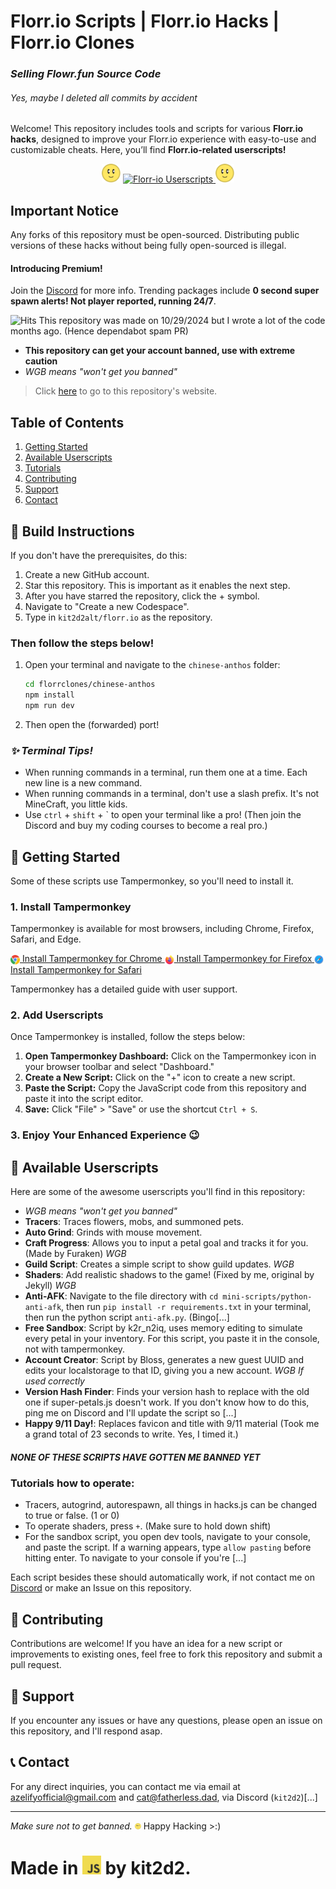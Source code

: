 # Florr.io Scripts | Florr.io Hacks | Florr.io Clones

### _Selling Flowr.fun Source Code_

###### Yes, maybe I deleted all commits by accident

Welcome! This repository includes tools and scripts for various **Florr.io hacks**, designed to improve your Florr.io experience with easy-to-use and customizable cheats. Here, you’ll find **Florr.io-related userscripts!**

<p align="center">
  <img src="static/images/flower.webp" width="30" height="30">
  <a href="https://git.io/typing-svg">
    <img src="https://readme-typing-svg.demolab.com?font=Ubuntu&pause=1000&color=444444&background=44444400&center=true&repeat=true&width=226&height=31&lines=Florr-related+Userscripts!" alt="Florr-io Userscripts">
  </a>
  <img src="static/images/flower.webp" width="30" height="30">
</p>

## Important Notice
Any forks of this repository must be open-sourced. Distributing public versions of these hacks without being fully open-sourced is illegal.

#### Introducing Premium!
Join the [Discord](https://discord.gg/m4DefhCemY) for more info. Trending packages include **0 second super spawn alerts! Not player reported, running 24/7**.

![Hits](https://hits.seeyoufarm.com/api/count/incr/badge.svg?url=https://github.com/cat2d2/florr.io&title=views)
This repository was made on 10/29/2024 but I wrote a lot of the code months ago. (Hence dependabot spam PR)

- **This repository can get your account banned, use with extreme caution**
- *WGB means "won't get you banned"*

> Click [here](https://florr.vercel.app) to go to this repository's website.

## Table of Contents
1. [Getting Started](-#getting-started)
2. [Available Userscripts](-#available-userscripts)
3. [Tutorials](-#tutorials-how-to-operate)
4. [Contributing](-#contributing)
5. [Support](-#support)
6. [Contact](-#contact)

## 🚧 Build Instructions

If you don't have the prerequisites, do this:
1. Create a new GitHub account.
2. Star this repository. This is important as it enables the next step.
3. After you have starred the repository, click the + symbol.
4. Navigate to "Create a new Codespace".
5. Type in `kit2d2alt/florr.io` as the repository.

### Then follow the steps below!

1. Open your terminal and navigate to the `chinese-anthos` folder:
    ```bash
    cd florrclones/chinese-anthos
    npm install
    npm run dev
    ```
2. Then open the (forwarded) port!

### *✨ Terminal Tips!*
- When running commands in a terminal, run them one at a time. Each new line is a new command.
- When running commands in a terminal, don't use a slash prefix. It's not MineCraft, you little kids.
- Use `ctrl` + `shift` + ` to open your terminal like a pro! (Then join the Discord and buy my coding courses to become a real pro.)

## 🚀 Getting Started

Some of these scripts use Tampermonkey, so you'll need to install it.

### 1. Install Tampermonkey

Tampermonkey is available for most browsers, including Chrome, Firefox, Safari, and Edge.

<a href="https://chrome.google.com/webstore/detail/tampermonkey/dhdgffkkebhmkfjojejmpbldmpobfkfo">
  <img src="static/images/chrome.png" width="15" height="15" style="vertical-align:middle;"> Install Tampermonkey for Chrome
</a>

<a href="https://addons.mozilla.org/en-US/firefox/addon/tampermonkey/">
  <img src="static/images/firefox.png" width="15" height="15" style="vertical-align:middle;"> Install Tampermonkey for Firefox
</a>

<a href="https://www.tampermonkey.net/?browser=safari">
  <img src="static/images/safari.png" width="15" height="15" style="vertical-align:middle;"> Install Tampermonkey for Safari
</a>

Tampermonkey has a detailed guide with user support. 

### 2. Add Userscripts

Once Tampermonkey is installed, follow the steps below:

1. **Open Tampermonkey Dashboard:** Click on the Tampermonkey icon in your browser toolbar and select "Dashboard."
2. **Create a New Script:** Click on the "+" icon to create a new script.
3. **Paste the Script:** Copy the JavaScript code from this repository and paste it into the script editor.
4. **Save:** Click "File" > "Save" or use the shortcut `Ctrl + S`.

### 3. Enjoy Your Enhanced Experience 😉

## 📜 Available Userscripts

Here are some of the awesome userscripts you'll find in this repository:
- *WGB means "won't get you banned"*
- **Tracers**: Traces flowers, mobs, and summoned pets.
- **Auto Grind**: Grinds with mouse movement.
- **Craft Progress**: Allows you to input a petal goal and tracks it for you. (Made by Furaken) *WGB*
- **Guild Script**: Creates a simple script to show guild updates. *WGB*
- **Shaders**: Add realistic shadows to the game! (Fixed by me, original by Jekyll) *WGB*
- **Anti-AFK**: Navigate to the file directory with `cd mini-scripts/python-anti-afk`, then run `pip install -r requirements.txt` in your terminal, then run the python script `anti-afk.py`. (Bingo[...]
- **Free Sandbox**: Script by k2r_n2iq, uses memory editing to simulate every petal in your inventory. For this script, you paste it in the console, not with tampermonkey.
- **Account Creator**: Script by Bloss, generates a new guest UUID and edits your localstorage to that ID, giving you a new account. *WGB If used correctly*
- **Version Hash Finder**: Finds your version hash to replace with the old one if super-petals.js doesn't work. If you don't know how to do this, ping me on Discord and I'll update the script so [...]
- **Happy 9/11 Day!**: Replaces favicon and title with 9/11 material (Took me a grand total of 23 seconds to write. Yes, I timed it.)

##### **NONE OF THESE SCRIPTS HAVE GOTTEN ME BANNED YET**

### Tutorials how to operate:
- Tracers, autogrind, autorespawn, all things in hacks.js can be changed to true or false. (1 or 0)
- To operate shaders, press `+`. (Make sure to hold down shift)
- For the sandbox script, you open dev tools, navigate to your console, and paste the script. If a warning appears, type `allow pasting` before hitting enter. To navigate to your console if you're [...]

Each script besides these should automatically work, if not contact me on [Discord](https://discord.gg/MqvmBu5tWa) or make an Issue on this repository.

## 🔧 Contributing

Contributions are welcome! If you have an idea for a new script or improvements to existing ones, feel free to fork this repository and submit a pull request.

## 📢 Support

If you encounter any issues or have any questions, please open an issue on this repository, and I'll respond asap.

## 📞 Contact

For any direct inquiries, you can contact me via email at [azelifyofficial@gmail.com](mailto:azelifyofficial@gmail.com) and [cat@fatherless.dad](mailto:cat@fatherless.dad), via Discord (`kit2d2`)[...]

---

*Make sure not to get banned.* <img src="static/images/flower.webp" width="10" height="10"> Happy Hacking >:)

# Made in <img src="static/images/javascript.png" width="30" height="30"> by kit2d2.

